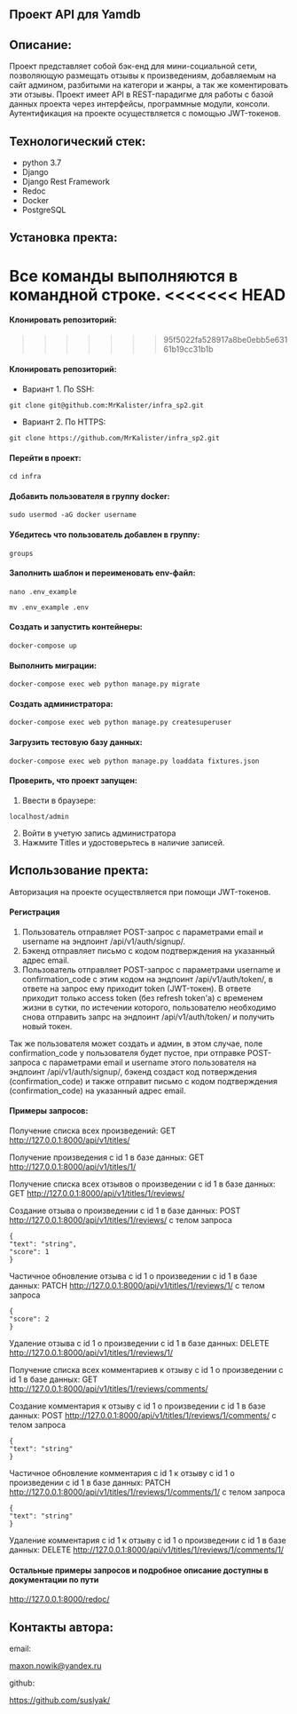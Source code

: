 ## Проект API для Yamdb

## Описание:

Проект представляет собой бэк-енд для мини-социальной сети, позволяющую размещать отзывы к произведениям, добавляемым на сайт админом, разбитыми на категори и жанры, а так же коментировать эти отзывы. Проект имеет API в REST-парадигме для работы с базой данных проекта через интерфейсы, программные модули, консоли.
Аутентификация на проекте осуществляется с помощью JWT-токенов.

## Технологический стек:
* python 3.7
* Django
* Django Rest Framework
* Redoc
* Docker
* PostgreSQL

## Установка пректа:
Все команды выполняются в командной строке.
<<<<<<< HEAD
=======

#### Клонировать репозиторий:
>>>>>>> 95f5022fa528917a8be0ebb5e63161b19cc31b1b

#### Клонировать репозиторий:
* Вариант 1. По SSH:
```
git clone git@github.com:MrKalister/infra_sp2.git
```
* Вариант 2. По HTTPS:
```
git clone https://github.com/MrKalister/infra_sp2.git
```
#### Перейти в проект:
```
cd infra
```
#### Добавить пользователя в группу docker:
```
sudo usermod -aG docker username
```
#### Убедитесь что пользователь добавлен в группу:
```
groups
```
#### Заполнить шаблон и переименовать env-файл:
```
nano .env_example
```
```
mv .env_example .env
```
#### Создать и запустить контейнеры:
```
docker-compose up
```
#### Выполнить миграции:
```
docker-compose exec web python manage.py migrate
```
#### Создать администратора:
```
docker-compose exec web python manage.py createsuperuser
```
#### Загрузить тестовую базу данных:
```
docker-compose exec web python manage.py loaddata fixtures.json
```
#### Проверить, что проект запущен:
1. Ввести в браузере:
```
localhost/admin
```
2. Войти в учетую запись администратора
3. Нажмите Titles и удостоверьтесь в наличие записей.

## Использование пректа:

Авторизация на проекте осуществляется при помощи JWT-токенов.
#### Регистрация
1. Пользователь отправляет POST-запрос с параметрами email и username на эндпоинт /api/v1/auth/signup/.
2. Бэкенд отправляет письмо с кодом подтверждения на указанный адрес email.
3. Пользователь отправляет POST-запрос с параметрами username и confirmation_code с этим кодом на эндпоинт /api/v1/auth/token/, в ответе на запрос ему приходит token (JWT-токен). В ответе приходит только access token (без refresh token'a) c временем жизни в сутки, по истечении которого, пользователю необходимо снова отправить запрс на эндпоинт /api/v1/auth/token/ и получить новый токен.

Так же пользователя может создать и админ, в этом случае, поле confirmation_code у пользователя будет пустое, при отправке POST-запроса с параметрами email и username этого пользователя на эндпоинт /api/v1/auth/signup/, бэкенд создаст код потверждения (confirmation_code) и также отправит письмо с кодом подтверждения (confirmation_code) на указанный адрес email.

#### Примеры запросов:

Получение списка всех произведений:
GET http://127.0.0.1:8000/api/v1/titles/

Получение произведения c id 1 в базе данных:
GET http://127.0.0.1:8000/api/v1/titles/1/

Получение списка всех отзывов о произведении c id 1 в базе данных:
GET http://127.0.0.1:8000/api/v1/titles/1/reviews/

Создание отзыва о произведении c id 1 в базе данных:
POST http://127.0.0.1:8000/api/v1/titles/1/reviews/
с телом запроса 
```
{
"text": "string",
"score": 1
}
```

Частичное обновление отзыва c id 1 о произведении c id 1 в базе данных:
PATCH http://127.0.0.1:8000/api/v1/titles/1/reviews/1/
с телом запроса 
```
{
"score": 2
}
```

Удаление отзыва c id 1 о произведении c id 1 в базе данных:
DELETE http://127.0.0.1:8000/api/v1/titles/1/reviews/1/

Получение списка всех комментариев к отзыву c id 1 о произведении c id 1 в базе данных:
GET http://127.0.0.1:8000/api/v1/titles/1/reviews/comments/

Создание комментария к отзыву c id 1 о произведении c id 1 в базе данных:
POST http://127.0.0.1:8000/api/v1/titles/1/reviews/1/comments/
с телом запроса 
```
{
"text": "string"
}
```

Частичное обновление комментария c id 1 к отзыву c id 1 о произведении c id 1 в базе данных:
PATCH http://127.0.0.1:8000/api/v1/titles/1/reviews/1/comments/1/
с телом запроса 
```
{
"text": "string"
}
```

Удаление комментария c id 1 к отзыву c id 1 о произведении c id 1 в базе данных:
DELETE http://127.0.0.1:8000/api/v1/titles/1/reviews/1/comments/1/

#### Остальные примеры запросов и подробное описание доступны в документации по пути
http://127.0.0.1:8000/redoc/

## Контакты автора:
email: 

maxon.nowik@yandex.ru

github: 

https://github.com/suslyak/
